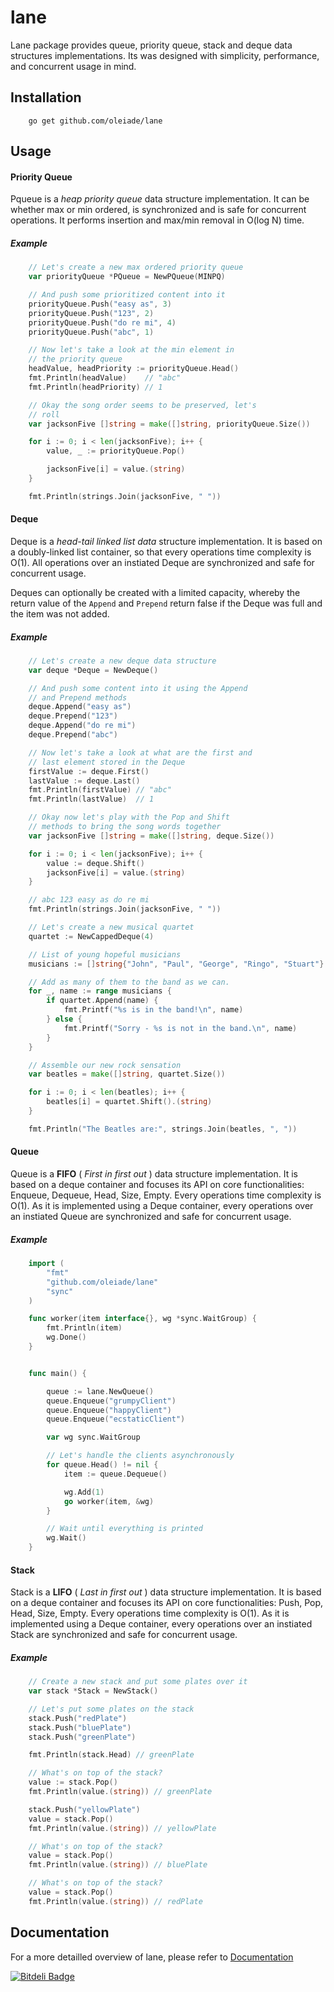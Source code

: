 lane
====

Lane package provides queue, priority queue, stack and deque data structures
implementations. Its was designed with simplicity, performance, and concurrent
usage in mind.

## Installation

```
	go get github.com/oleiade/lane
```

## Usage


#### Priority Queue

Pqueue is a *heap priority queue* data structure implementation. It can be whether max or min ordered, is synchronized and is safe for concurrent operations. It performs insertion and max/min removal in O(log N) time.

##### Example

```go
	// Let's create a new max ordered priority queue
	var priorityQueue *PQueue = NewPQueue(MINPQ)

	// And push some prioritized content into it
	priorityQueue.Push("easy as", 3)
	priorityQueue.Push("123", 2)
	priorityQueue.Push("do re mi", 4)
	priorityQueue.Push("abc", 1)

	// Now let's take a look at the min element in
	// the priority queue
	headValue, headPriority := priorityQueue.Head()
	fmt.Println(headValue)    // "abc"
	fmt.Println(headPriority) // 1

	// Okay the song order seems to be preserved, let's
	// roll
	var jacksonFive []string = make([]string, priorityQueue.Size())

	for i := 0; i < len(jacksonFive); i++ {
		value, _ := priorityQueue.Pop()

		jacksonFive[i] = value.(string)
	}

	fmt.Println(strings.Join(jacksonFive, " "))
```

#### Deque

Deque is a *head-tail linked list data* structure implementation. It is based on a doubly-linked list container, so that every operations time complexity is O(1). All operations over an instiated Deque are synchronized and safe for concurrent usage. 

Deques can optionally be created with a limited capacity, whereby the return value of the `Append` and `Prepend` return false if the Deque was full and the item was not added.

##### Example

```go
	// Let's create a new deque data structure
	var deque *Deque = NewDeque()

	// And push some content into it using the Append
	// and Prepend methods
	deque.Append("easy as")
	deque.Prepend("123")
	deque.Append("do re mi")
	deque.Prepend("abc")

	// Now let's take a look at what are the first and
	// last element stored in the Deque
	firstValue := deque.First()
	lastValue := deque.Last()
	fmt.Println(firstValue) // "abc"
	fmt.Println(lastValue)  // 1

	// Okay now let's play with the Pop and Shift
	// methods to bring the song words together
	var jacksonFive []string = make([]string, deque.Size())

	for i := 0; i < len(jacksonFive); i++ {
		value := deque.Shift()
		jacksonFive[i] = value.(string)
	}

	// abc 123 easy as do re mi
	fmt.Println(strings.Join(jacksonFive, " "))
```

```go
	// Let's create a new musical quartet
	quartet := NewCappedDeque(4)

	// List of young hopeful musicians
	musicians := []string{"John", "Paul", "George", "Ringo", "Stuart"}

	// Add as many of them to the band as we can.
	for _, name := range musicians {
		if quartet.Append(name) {
			fmt.Printf("%s is in the band!\n", name)
		} else {
			fmt.Printf("Sorry - %s is not in the band.\n", name)
		}
	}

	// Assemble our new rock sensation
	var beatles = make([]string, quartet.Size())

	for i := 0; i < len(beatles); i++ {
		beatles[i] = quartet.Shift().(string)
	}

	fmt.Println("The Beatles are:", strings.Join(beatles, ", "))
```

#### Queue

Queue is a **FIFO** ( *First in first out* ) data structure implementation. It is based on a deque container and focuses its API on core functionalities: Enqueue, Dequeue, Head, Size, Empty. Every operations time complexity is O(1). As it is implemented using a Deque container, every operations over an instiated Queue are synchronized and safe for concurrent usage.

##### Example

```go
    import (
        "fmt"
        "github.com/oleiade/lane"
        "sync"
    )

    func worker(item interface{}, wg *sync.WaitGroup) {
        fmt.Println(item)
        wg.Done()
    }


    func main() {

        queue := lane.NewQueue()
        queue.Enqueue("grumpyClient")
        queue.Enqueue("happyClient")
        queue.Enqueue("ecstaticClient")

        var wg sync.WaitGroup

        // Let's handle the clients asynchronously
        for queue.Head() != nil {
            item := queue.Dequeue()

            wg.Add(1)
            go worker(item, &wg)
        }

        // Wait until everything is printed
        wg.Wait()
    }
```

#### Stack

Stack is a **LIFO** ( *Last in first out* ) data structure implementation. It is based on a deque container and focuses its API on core functionalities: Push, Pop, Head, Size, Empty. Every operations time complexity is O(1). As it is implemented using a Deque container, every operations over an instiated Stack are synchronized and safe for concurrent usage.

##### Example

```go
	// Create a new stack and put some plates over it
	var stack *Stack = NewStack()

	// Let's put some plates on the stack
	stack.Push("redPlate")
	stack.Push("bluePlate")
	stack.Push("greenPlate")

	fmt.Println(stack.Head) // greenPlate

	// What's on top of the stack?
	value := stack.Pop()
	fmt.Println(value.(string)) // greenPlate

	stack.Push("yellowPlate")
	value = stack.Pop()
	fmt.Println(value.(string)) // yellowPlate

	// What's on top of the stack?
	value = stack.Pop()
	fmt.Println(value.(string)) // bluePlate

	// What's on top of the stack?
	value = stack.Pop()
	fmt.Println(value.(string)) // redPlate
```


## Documentation

For a more detailled overview of lane, please refer to [Documentation](http://godoc.org/github.com/oleiade/lane)


[![Bitdeli Badge](https://d2weczhvl823v0.cloudfront.net/oleiade/lane/trend.png)](https://bitdeli.com/free "Bitdeli Badge")

